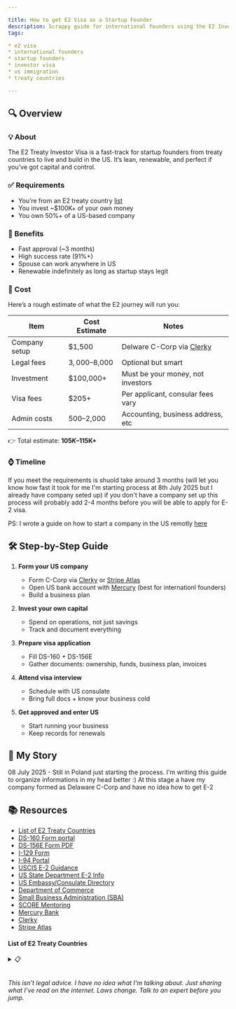 ```yaml
---

title: How to get E2 Visa as a Startup Founder
description: Scrappy guide for international founders using the E2 Investor Visa to launch in the US
tags:

* e2 visa
* international founders
* startup founders
* investor visa
* us immigration
* treaty countries

---
```


## 🔍 Overview

### 💡 About

The E2 Treaty Investor Visa is a fast-track for startup founders from treaty countries to live and build in the US. It’s lean, renewable, and perfect if you’ve got capital and control.

### ✅ Requirements

* You’re from an E2 treaty country [list](#list-of-e2-treaty-countries)
* You invest \~\$100K+ of your own money
* You own 50%+ of a US-based company

### 🎯 Benefits

* Fast approval (\~3 months)
* High success rate (91%+)
* Spouse can work anywhere in US
* Renewable indefinitely as long as startup stays legit


### 💸 Cost

Here’s a rough estimate of what the E2 journey will run you:

| Item | Cost Estimate | Notes |
| --- | --- | --- |
| Company setup | $1,500 | Delware C-Corp via [Clerky](https://www.clerky.com/) |
| Legal fees | $3,000–$8,000 | Optional but smart |
| Investment | $100,000+ | Must be your money, not investors |
| Visa fees | $205+ | Per applicant, consular fees vary |
| Admin costs | $500–$2,000 | Accounting, business address, etc |

👉 Total estimate: **$105K–$115K+**

### ⌚️ Timeline 

If you meet the requirements is shuold take around 3 months (will let you know how fast it took for me I'm starting process at 8th July 2025 but I already have company seted up) if you don't have a company set up this process will probably add 2-4 months before you will be able to apply for E-2 visa. 

PS: I wrote a guide on how to start a company in the US remotly [here](www.example.com) 


## 🛠 Step-by-Step Guide

1. **Form your US company**

   * Form C-Corp via [Clerky](https://www.clerky.com/) or [Stripe Atlas](https://stripe.com/atlas)
   * Open US bank account with [Mercury](https://mercury.com/) (best for internationl founders)
   * Build a business plan 

2. **Invest your own capital**

   * Spend on operations, not just savings
   * Track and document everything

3. **Prepare visa application**

   * Fill DS-160 + DS-156E
   * Gather documents: ownership, funds, business plan, invoices

4. **Attend visa interview**

   * Schedule with US consulate
   * Bring full docs + know your business cold

5. **Get approved and enter US**

   * Start running your business
   * Keep records for renewals

## 🧪 My Story

08 July 2025 - Still in Poland just starting the process. I'm writing this guide to organize informations in my head better :) At this stage a have my company formed as Delaware C-Corp and have no idea how to get E-2



## 📚 Resources

* [List of E2 Treaty Countries](https://travel.state.gov/content/travel/en/us-visas/visa-information-resources/fees/treaty.html)
* [DS-160 Form portal](https://ceac.state.gov/CEAC/)
* [DS-156E Form PDF](https://eforms.state.gov/Forms/ds156e.PDF)
* [I-129 Form](https://www.uscis.gov/i-129)
* [I-94 Portal](https://i94.cbp.dhs.gov/I94/#/home)
* [USCIS E-2 Guidance](https://www.uscis.gov/working-in-the-united-states/temporary-workers/e-2-treaty-investors)
* [US State Department E-2 Info](https://travel.state.gov/content/travel/en/us-visas/visa-information-resources/fees/treaty.html)
* [US Embassy/Consulate Directory](https://www.usembassy.gov/)
* [Department of Commerce](https://www.commerce.gov/)
* [Small Business Administration (SBA)](https://www.sba.gov/)
* [SCORE Mentoring](https://www.score.org/)
* [Mercury Bank](https://mercury.com/)
* [Clerky](https://www.clerky.com/)
* [Stripe Atlas](https://stripe.com/atlas)

#### List of E2 Treaty Countries

<details>
<summary> 📋 </summary>


- Albania (3 years)
- Argentina (5 years)
- Armenia (5 years)
- Australia (4 years)
- Austria (5 years)
- Azerbaijan (3 months)
- Bahrain (3 months)
- Bangladesh (3 months)
- Belgium (5 years)
- Bosnia and Herzegovina (1 year)
- Bulgaria (5 years)
- Cameroon (1 year)
- Canada (5 years)
- Chile (5 years)
- Colombia (5 years)
- Congo (Brazzaville) (3 months)
- Congo (Kinshasa) (3 months)
- Costa Rica (5 years)
- Croatia (5 years)
- Czech Republic (5 years)
- Denmark (5 years)
- Egypt (3 months)
- Estonia (5 years)
- Ethiopia (6 months)
- Finland (2 years)
- France (4 years)
- Germany (5 years)
- Grenada (5 years)
- Honduras (5 years)
- Iran (3 months)
- Ireland (5 years)
- Italy (5 years)
- Jamaica (5 years)
- Japan (5 years)
- Jordan (3 months)
- Kazakhstan (1 year)
- Kosovo (1 year)
- Kyrgyzstan (3 months)
- Latvia (5 years)
- Liberia (1 year)
- Lithuania (1 year)
- Luxembourg (5 years)
- Macedonia (5 years)
- Mexico (1 year)
- Moldova (3 months)
- Mongolia (3 years)
- Montenegro (1 year)
- Morocco (5 years)
- Netherlands (5 years)
- New Zealand (5 years)
- Norway (5 years)
- Oman (6 months)
- Pakistan (5 years)
- Panama (5 years)
- Paraguay (5 years)
- Philippines (5 years)
- Poland (1 year)
- Romania (5 years)
- Senegal (1 year)
- Serbia (1 year)
- Singapore (2 years)
- Slovak Republic (2 years)
- Slovenia (5 years)
- South Korea (5 years)
- Spain (5 years)
- Suriname (5 years)
- Sweden (2 years)
- Taiwan (5 years)
- Thailand (6 months)
- Tunisia (5 years)
- Turkey (5 years)
- Ukraine (3 months)
- United Kingdom (5 years)

</details>

<br>


*This isn’t legal advice. I have no idea what I'm talking about. Just sharing what I've read on the internet. Laws change. Talk to an expert before you jump.*
